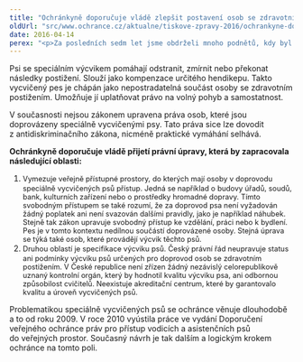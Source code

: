 ```yaml
---
title: "Ochránkyně doporučuje vládě zlepšit postavení osob se zdravotním postižením, které k životu potřebují psy se speciálním výcvikem"
oldUrl: "src/www.ochrance.cz/aktualne/tiskove-zpravy-2016/ochrankyne-doporucuje-vlade-zlepsit-postaveni-osob-se-zdravotnim-postizenim-ktere-k-ziv"
date: 2016-04-14
perex: "<p>Za posledních sedm let jsme obdrželi mnoho podnětů, kdy byl například odepřen vstup osob doprovázených asistenčním psem do některých budov nebo prostředků MHD. Podobným překážkám někteří stěžovatelé čelili také v přístupu k lázeňské péči nebo v zaměstnání. V České republice neexistuje zákonná úprava, která by práva osob doprovázených asistenčním psem vymezovala. Veřejná ochránkyně práv proto navrhuje vládě přijetí zákona, jenž upraví práva osob se zdravotním postižením využívajících psa se speciálním výcvikem.</p>"
---
```


<!-- imported from the old website -->

<p>Psi se speciálním výcvikem pomáhají odstranit, zmírnit nebo překonat následky postižení. Slouží jako kompenzace určitého hendikepu. Takto vycvičený pes je chápán jako nepostradatelná součást osoby se zdravotním postižením. Umožňuje jí uplatňovat právo na volný pohyb a samostatnost.</p> <p>V současnosti nejsou zákonem upravena práva osob, které jsou doprovázeny speciálně vycvičenými psy. Tato práva sice lze dovodit z antidiskriminačního zákona, nicméně praktické vymáhání selhává.</p> <p><b>Ochránkyně doporučuje vládě přijetí právní úpravy, která by zapracovala následující oblasti:</b></p><ol><li><span style="line-height: 17.92px; font-size: 12.8px;">Vymezuje veřejně přístupné prostory, do kterých mají osoby v doprovodu speciálně vycvičených psů přístup. Jedná se například o budovy úřadů, soudů, bank, kulturních zařízení nebo o prostředky hromadné dopravy. Tímto svobodným přístupem se také rozumí, že za doprovod psa není vyžadován žádný poplatek ani není svazován dalšími pravidly, jako je například náhubek. Stejně tak zákon upravuje svobodný přístup ke vzdělání, práci nebo k bydlení. Pes je v tomto kontextu nedílnou součástí doprovázené osoby. Stejná úprava se týká také osob, které provádějí výcvik těchto psů.</span></li><li><span style="line-height: 17.92px; font-size: 12.8px;">Druhou oblastí je specifikace výcviku psů. Český právní řád neupravuje status ani podmínky výcviku psů určených pro doprovod osob se zdravotním postižením. V České republice není zřízen žádný nezávislý celorepublikově uznaný kontrolní orgán, který by hodnotil kvalitu výcviku psa, ani odbornou způsobilost cvičitelů. Neexistuje akreditační centrum, které by garantovalo kvalitu a úroveň vycvičených psů.</span></li></ol> <p>Problematikou speciálně vycvičených psů se ochránce věnuje dlouhodobě a to od roku 2009. V roce 2010 vyústila práce ve vydání Doporučení veřejného ochránce práv pro přístup vodicích a asistenčních psů do veřejných prostor. Současný návrh je tak dalším a logickým krokem ochránce na tomto poli. </p>
